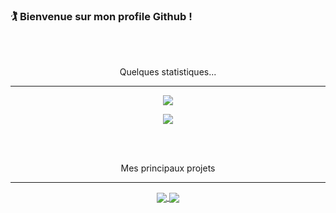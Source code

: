 ### 🏌️ Bienvenue sur mon profile Github !
<br><br>
<p align="center">
  Quelques statistiques...
</p>
<hr>
<p align="center">
<a href="https://github.com/anuraghazra/github-readme-stats">
  <img align="center" src="https://github-readme-stats.vercel.app/api?username=AlxisHenry&show_icons=true&theme=tokyonight" />
</a>
</p>
<p align="center">
<a href="https://">
  <img align="center" src="https://github-readme-stats.vercel.app/api/top-langs/?username=AlxisHenry&layout=compact&theme=tokyonight" />
</a>
</p>

<!-- [![willianrod's wakatime stats](https://github-readme-stats.vercel.app/api/wakatime?username=AlxisHenry)](https://github.com/AlxisHenry/github-readme-stats) -->

<br>
<br>
<p align="center">
  Mes principaux projets
</p>
<hr>

<p align="center">
<a href="https://github.com/AlxisHenry/CCI-2021-PORTFOLIO">
  <img align="center" src="https://github-readme-stats.vercel.app/api/pin/?username=AlxisHenry&repo=CCI-2021-PORTFOLIO&show_owner=true&theme=tokyonight" />
</a>

<a href="https://github.com/anuraghazra/convoychat">
  <img align="center" src="https://github-readme-stats.vercel.app/api/pin/?username=AlxisHenry&repo=Learn-CSS-Schlegel&show_owner=true&theme=tokyonight" />
</a>
</p>

